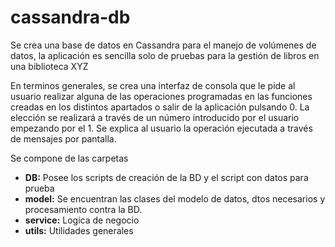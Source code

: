 # cassandra-db
Se crea una base de datos en Cassandra para el manejo de volúmenes de datos, la aplicación es sencilla solo de pruebas para la gestión de libros en una biblioteca XYZ

En terminos generales, se crea una interfaz de consola que le pide al usuario realizar alguna de las operaciones programadas en las funciones creadas en los distintos apartados o salir de la aplicación pulsando 0. La elección se realizará a través de un número introducido por el usuario empezando por el 1. 
Se explica al usuario la operación ejecutada a través de mensajes por pantalla.


Se compone de las carpetas

* **DB:** Posee los scripts de creación de la BD y el script con datos para prueba
* **model:** Se encuentran las clases del modelo de datos, dtos necesarios y procesamiento contra la BD.
* **service:** Logica de negocio 
* **utils:** Utilidades generales
